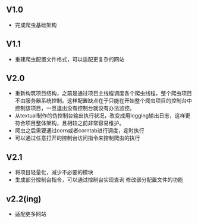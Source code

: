 ## V1.0

- 完成爬虫基础架构

## V1.1

- 重建爬虫配置文件格式，可以适配更复杂的网站

## V2.0

- 重新构筑项目结构，之前是通过项目主线程调度各个爬虫线程，整个爬虫项目不由服务器系统控制。这样配置缺点在于只能在开始整个爬虫项目的控制台中控制该项目，一旦退出没有控制台就没有办法监控。
- 从textual制作的伪控制台输出执行状况，改变成用logging输出日志，这样更符合项目整体架构，且相较之前非常容易维护。
- 爬虫之后需要通过corn或者corntab进行调度，定时执行
- 可以通过任意打开的控制台访问指令来控制爬虫的执行

## V2.1

- 将项目轻量化，减少不必要的模块
- 生成部分控制台指令，可以通过控制台实现查询 修改部分配置文件的功能

## v2.2(ing)

- 适配更多网站